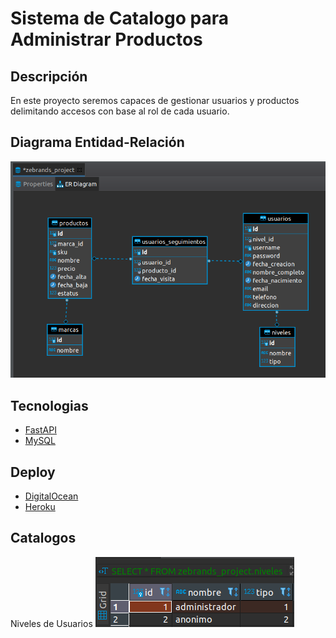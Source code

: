 # Sistema de Catalogo para Administrar Productos

## Descripción
En este proyecto seremos capaces de gestionar usuarios y productos delimitando accesos con base al rol de cada usuario.

## Diagrama Entidad-Relación
![Modelo E-R](img/er_diagram.png)

## Tecnologias
- [FastAPI](https://fastapi.tiangolo.com/)
- [MySQL](https://www.mysql.com/)

## Deploy
- [DigitalOcean](https://zebrands.herokuapp.com/docs)
- [Heroku](https://zebrands.herokuapp.com/docs)

## Catalogos
Niveles de Usuarios
![Niveles de Usuarios](img/niveles.png)
